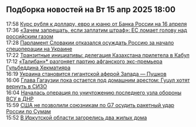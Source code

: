 <h2>Подборка новостей на Вт 15 апр 2025 18:00</h2><!--2025-04-15 17:58:00-->
<div class="rssn table">
  <div><span class="smaller gray hspace">17:58</span> <a class="nodecor" href="https://eadaily.com/ru/news/2025/04/15/kurs-rublya-k-dollaru-evro-i-yuanyu-ot-banka-rossii-na-16-aprelya">Курс рубля к доллару, евро и юаню от Банка России на 16 апреля</a></div>
</div>
<div class="rssn table">
  <div><span class="smaller gray hspace">17:36</span> <a class="nodecor" href="https://eadaily.com/ru/news/2025/04/15/zachem-zapreshchat-esli-zaplatim-shtraf-es-lomaet-golovu-nad-rossiyskim-gazom">«Зачем запрещать, если заплатим штраф»: ЕС ломает голову над российским газом</a></div>
</div>
<div class="rssn table">
  <div><span class="smaller gray hspace">17:28</span> <a class="nodecor" href="https://eadaily.com/ru/news/2025/04/15/parlament-slovakii-otkazalsya-osuzhdat-rossiyu-za-nachalo-specoperacii-na-ukraine">Парламент Словакии отказался осуждать Россию за начало спецоперации на Украине</a></div>
</div>
<div class="rssn table">
  <div><span class="smaller gray hspace">17:22</span> <a class="nodecor" href="https://eadaily.com/ru/news/2025/04/15/tranzitnye-iniciativy-delegaciya-kazahstana-priletela-v-kabul">Транзитные инициативы: делегация Казахстана прилетела в Кабул</a></div>
</div>
<div class="rssn table">
  <div><span class="smaller gray hspace">17:12</span> <a class="nodecor" href="https://eadaily.com/ru/news/2025/04/15/taliban-razgonyaet-partiyu-afganskogo-eks-premera-gulbeddina-hekmatiyara">«Талибан»* разгоняет партию афганского экс-премьера Гульбеддина Хекматияра</a></div>
</div>
<div class="rssn table">
  <div><span class="smaller gray hspace">16:19</span> <a class="nodecor" href="https://eadaily.com/ru/news/2025/04/15/ukraina-stanovitsya-gigantskoy-aferoy-zapada-pushkov">Украина становится гигантской аферой Запада — Пушков</a></div>
</div>
<div class="rssn table">
  <div><span class="smaller gray hspace">16:06</span> <a class="nodecor" href="https://eadaily.com/ru/news/2025/04/15/glava-gagauzii-poka-ostaetsya-pod-domashnim-arestom-gucul-hotyat-vernut-v-sizo">Глава Гагаузии пока остается под домашним арестом: Гуцул хотят вернуть в СИЗО</a></div>
</div>
<div class="rssn table">
  <div><span class="smaller gray hspace">16:04</span> <a class="nodecor" href="https://eadaily.com/ru/news/2025/04/15/nachalas-operaciya-po-unichtozheniyu-poslednego-uzla-oborony-vsu-v-dnr">Началась операция по уничтожению последнего узла обороны ВСУ в ДНР</a></div>
</div>
<div class="rssn table">
  <div><span class="smaller gray hspace">15:59</span> <a class="nodecor" href="https://eadaily.com/ru/news/2025/04/15/ssha-ne-pozvolili-soyuznikam-po-g7-osudit-raketnyy-udar-rossii-po-sumam">США не позволили союзникам по G7 осудить ракетный удар России по Сумам</a></div>
</div>
<div class="rssn table">
  <div><span class="smaller gray hspace">15:52</span> <a class="nodecor" href="https://eadaily.com/ru/news/2025/04/15/v-irkutskoy-oblasti-zagorelis-dva-zhilyh-doma">В Иркутской области загорелись два жилых дома</a></div>
</div>